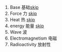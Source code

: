 1. Base 基础[skip](./Physics-Lesson-4)
2. Force 力 [skip](./Physics-Lesson-1.md)
3. Heat 热 [skip](./Physics-Lesson-3.md)
4. energy 能量 [skip](./Physics-Lesson-5.md)
5. Wave 波
6. Electromagnetism 电磁
7. Radioactivity 放射性


